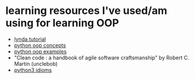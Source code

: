 # learning resources I've used/am using for learning OOP
- [lynda tutorial](https://www.lynda.com/Java-tutorials/Foundations-Programming-Object-Oriented-Design/96949-2.html)
- [python oop concepts](https://fkromer.github.io/python-pattern-references/bibliography/)
- [python oop examples](https://github.com/faif/python-patterns)
- "Clean code : a handbook of agile software craftsmanship" by Robert C. Martin (unclebob)
- [python3 idioms](http://python-3-patterns-idioms-test.readthedocs.io/en/latest/index.html)